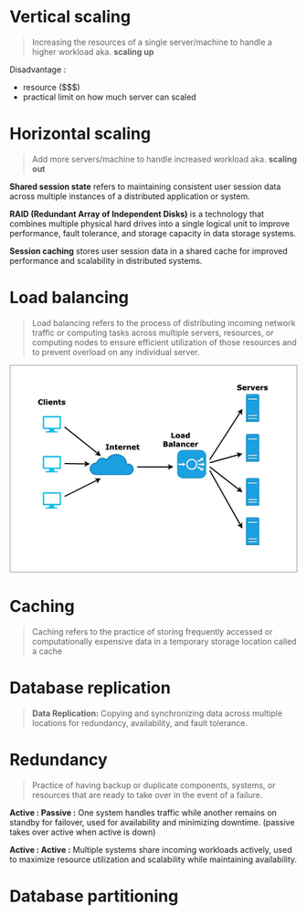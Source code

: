 # Vertical scaling

> Increasing the resources of a single server/machine to handle a higher workload
> aka. **scaling up**

Disadvantage :

- resource ($$$)
- practical limit on how much server can scaled

# Horizontal scaling

> Add more servers/machine to handle increased workload
> aka. **scaling out**

**Shared session state** refers to maintaining consistent user session data across multiple instances of a distributed application or system.

**RAID (Redundant Array of Independent Disks)** is a technology that combines multiple physical hard drives into a single logical unit to improve performance, fault tolerance, and storage capacity in data storage systems.

**Session caching** stores user session data in a shared cache for improved performance and scalability in distributed systems.

# Load balancing

> Load balancing refers to the process of distributing incoming network traffic or computing tasks across multiple servers, resources, or computing nodes
> to ensure efficient utilization of those resources and to prevent overload on any individual server.

![Untitled](Untitled.png)

# Caching

> Caching refers to the practice of storing frequently accessed or computationally expensive data in a temporary storage location called a cache

# Database replication

> **Data Replication:**
> Copying and synchronizing data across multiple locations for redundancy, availability, and fault tolerance.

# Redundancy

> Practice of having backup or duplicate components, systems, or resources that are ready to take over in the event of a failure.

**Active : Passive :** One system handles traffic while another remains on standby for failover, used for availability and minimizing downtime. (passive takes over active when active is down)

**Active : Active :** Multiple systems share incoming workloads actively, used to maximize resource utilization and scalability while maintaining availability.

# Database partitioning
